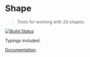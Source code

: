 # Shape
> Tools for working with 2d shapes.

[![Build Status](https://travis-ci.org/itbrandonsilva/shape.svg?branch=master)](https://travis-ci.org/itbrandonsilva/shape)

Typings included.

[Documentation](https://itbrandonsilva.github.io/shape).
